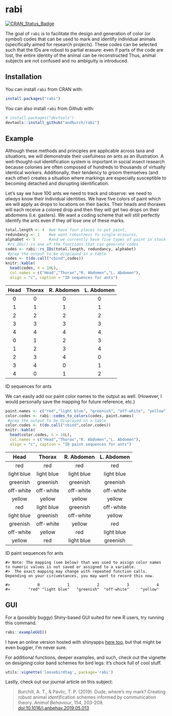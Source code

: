 
<!-- README.md is generated from README.Rmd. Please edit that file -->

# rabi

[![CRAN\_Status\_Badge](http://www.r-pkg.org/badges/version/rabi)](https://cran.r-project.org/package=rabi)

The goal of `rabi` is to facilitate the design and generation of color
(or symbol) codes that can be used to mark and identify individual
animals (specifically aimed for research projects). These codes can be
selected such that the IDs are robust to partial erasure: even if parts
of the code are lost, the entire identity of the animal can be
reconstructed Thus, animal subjects are not confused and no ambiguity is
introduced.

## Installation

You can install `rabi` from CRAN with:

``` r
install.packages("rabi")
```

You can also install `rabi` from Github with:

``` r
# install.packages("devtools")
devtools::install_github("andburch/rabi")
```

## Example

Although these methods and principles are applicable across taxa and
situations, we will demonstrate their usefulness on ants as an
illustration. A well-thought-out identification system is important in
social insect research because colonies are often composed of hundreds
to thousands of virtually identical workers. Additionally, their
tendency to groom themselves (and each other) creates a situation where
markings are especially susceptible to becoming detached and disrupting
identification.

Let’s say we have 100 ants we need to track and observe: we need to
*always* know their individual identities. We have five colors of paint
which we will apply as drops to locations on their backs. Their heads
and thoraxes will each receive a colored drop and then they will get two
drops on their abdomens (i.e. gasters). We want a coding scheme that
will still perfectly identify the ants even if they *all* lose one of
these marks.

``` r
total.length <- 4  #we have four places to put paint,
redundancy <- 1    #we want robustness to single erasures,
alphabet <- 5      #and we currently have five types of paint in stock
 #rs_IDs() is one of the functions that can generate codes
codes <- rabi::rs_IDs(total.length, redundancy, alphabet)
 #prep the output to be displayed in a table
codes <- t(do.call("cbind",codes))
knitr::kable(
  head(codes, n = 10L), 
  col.names = c("Head","Thorax","R. Abdomen","L. Abdomen"), 
  align = "c", caption = "ID sequences for ants")
```

| Head | Thorax | R. Abdomen | L. Abdomen |
| :--: | :----: | :--------: | :--------: |
|  0   |   0    |     0      |     0      |
|  1   |   1    |     1      |     1      |
|  2   |   2    |     2      |     2      |
|  3   |   3    |     3      |     3      |
|  4   |   4    |     4      |     4      |
|  0   |   1    |     2      |     3      |
|  1   |   2    |     3      |     4      |
|  2   |   3    |     4      |     0      |
|  3   |   4    |     0      |     1      |
|  4   |   0    |     1      |     2      |

ID sequences for ants

We can easily add our paint color names to the output as well. (However,
I would personally save the mapping for future reference, etc.)

``` r
paint.names <- c("red","light blue", "greenish", "off-white", "yellow")
color.codes <- rabi::codes_to_colors(codes, paint.names)
 #prep the output to be displayed in a table
color.codes <- t(do.call("cbind",color.codes))
knitr::kable(
  head(color.codes, n = 10L), 
  col.names = c("Head","Thorax","R. Abdomen","L. Abdomen"), 
  align = "c", caption = "ID paint sequences for ants")
```

|    Head    |   Thorax   | R. Abdomen | L. Abdomen |
| :--------: | :--------: | :--------: | :--------: |
|    red     |    red     |    red     |    red     |
| light blue | light blue | light blue | light blue |
|  greenish  |  greenish  |  greenish  |  greenish  |
| off-white  | off-white  | off-white  | off-white  |
|   yellow   |   yellow   |   yellow   |   yellow   |
|    red     | light blue |  greenish  | off-white  |
| light blue |  greenish  | off-white  |   yellow   |
|  greenish  | off-white  |   yellow   |    red     |
| off-white  |   yellow   |    red     | light blue |
|   yellow   |    red     | light blue |  greenish  |

ID paint sequences for
    ants

    #> Note: The mapping (see below) that was used to assign color names to numeric values is not saved or assigned to a variable. 
    #>  The exact mapping may change with repeated function calls. Depending on your circumstances, you may want to record this now.

    #>            0            1            2            3            4 
    #>        "red" "light blue"   "greenish"  "off-white"     "yellow"

## GUI

For a (possibly buggy) Shiny-based GUI suited for new R users, 
try running this command.

``` r
rabi::exampleGUI()
```

I have an online version hosted with shinyapps [here too](https://ants-at-asu.shinyapps.io/gui-example/), but that might be even buggier, I'm never sure.


For additional functions, deeper examples, and such, check out the
vignette on designing color band schemes for bird legs: it’s chock full
of cool stuff.

``` r
utils::vignette('loosebirdtag', package='rabi')
```

Lastly, check out our journal article on this subject:

> Burchill, A. T., & Pavlic, T. P. (2019). Dude, where’s my mark?
> Creating robust animal identification schemes informed by
> communication theory. *Animal Behaviour*, 154, 203-208.
> [doi:10.1016/j.anbehav.2019.05.013](https://doi.org/10.1016/j.anbehav.2019.05.013)
